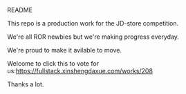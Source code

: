 README

This repo is a production work for the JD-store competition.

We're all ROR newbies but we're making progress everyday.

We're proud to make it avilable to move.

Welcome to  click this to vote for us:https://fullstack.xinshengdaxue.com/works/208

Thanks a lot.
